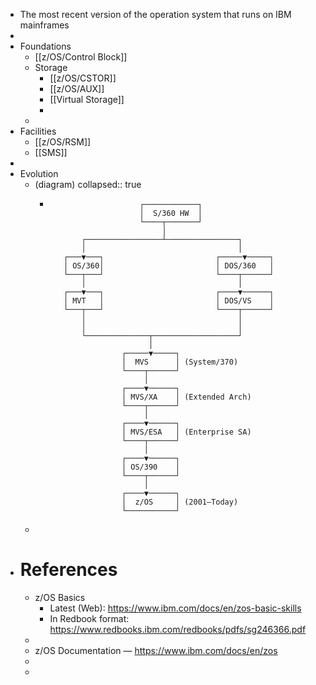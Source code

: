 - The most recent version of the operation system that runs on IBM mainframes
-
- Foundations
	- [[z/OS/Control Block]]
	- Storage
		- [[z/OS/CSTOR]]
		- [[z/OS/AUX]]
		- [[Virtual Storage]]
		-
	-
- Facilities
	- [[z/OS/RSM]]
	- [[SMS]]
-
- Evolution
	- (diagram)
	  collapsed:: true
		- ```
		                      ┌────────────┐
		                      │  S/360 HW  │
		                      └────┬───────┘
		                           │
		         ┌─────────────────┴────────────────┐
		         │                                  │
		     ┌───▼───┐                         ┌─────▼─────┐
		     │ OS/360│                         │ DOS/360   │
		     └───┬───┘                         └────┬──────┘
		         │                                  │
		     ┌───▼───┐                         ┌────▼──────┐
		     │ MVT   │                         │ DOS/VS    │
		     └───┬───┘                         └────┬──────┘
		         │                                  │
		         │                                  │
		         └──────────────┬───────────────────┘
		                        │
		                  ┌─────▼─────┐
		                  │  MVS      │ (System/370)
		                  └────┬──────┘
		                       │
		                  ┌────▼──────┐
		                  │ MVS/XA    │ (Extended Arch)
		                  └────┬──────┘
		                       │
		                  ┌────▼──────┐
		                  │ MVS/ESA   │ (Enterprise SA)
		                  └────┬──────┘
		                       │
		                  ┌────▼──────┐
		                  │ OS/390    │
		                  └────┬──────┘
		                       │
		                  ┌────▼──────┐
		                  │  z/OS     │ (2001–Today)
		                  └───────────┘
		  ```
	-
- # References
	- z/OS Basics
		- Latest (Web): https://www.ibm.com/docs/en/zos-basic-skills
		- In Redbook format: https://www.redbooks.ibm.com/redbooks/pdfs/sg246366.pdf
	-
	- z/OS Documentation — https://www.ibm.com/docs/en/zos
	-
	-